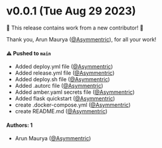 # v0.0.1 (Tue Aug 29 2023)

:tada: This release contains work from a new contributor! :tada:

Thank you, Arun Maurya ([@Asymmentric](https://github.com/Asymmentric)), for all your work!

#### ⚠️ Pushed to `main`

- Added deploy.yml file ([@Asymmentric](https://github.com/Asymmentric))
- Added release.yml file ([@Asymmentric](https://github.com/Asymmentric))
- Added deploy.sh file ([@Asymmentric](https://github.com/Asymmentric))
- Added .autorc file ([@Asymmentric](https://github.com/Asymmentric))
- Added amber.yaml secrets file ([@Asymmentric](https://github.com/Asymmentric))
- Added flask quickstart ([@Asymmentric](https://github.com/Asymmentric))
- create .docker-compose.yml ([@Asymmentric](https://github.com/Asymmentric))
- create README.md ([@Asymmentric](https://github.com/Asymmentric))

#### Authors: 1

- Arun Maurya ([@Asymmentric](https://github.com/Asymmentric))
